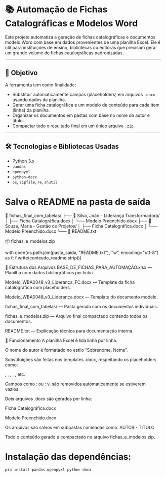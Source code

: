 # 📚 Automação de Fichas Catalográficas e Modelos Word

Este projeto automatiza a geração de fichas catalográficas e documentos modelo Word com base em dados provenientes de uma planilha Excel. Ele é útil para instituições de ensino, bibliotecas ou editoras que precisam gerar um grande volume de fichas catalográficas padronizadas.

---

## 🎯 Objetivo

A ferramenta tem como finalidade:

- Substituir automaticamente campos (placeholders) em arquivos `.docx` usando dados da planilha.
- Gerar uma ficha catalográfica e um modelo de conteúdo para cada item (linha) da planilha.
- Organizar os documentos em pastas com base no nome do autor e título.
- Compactar todo o resultado final em um único arquivo `.zip`.

---

## 🛠️ Tecnologias e Bibliotecas Usadas

- Python 3.x
- `pandas`
- `openpyxl`
- `python-docx`
- `os`, `zipfile`, `re`, `shutil`

# Salva o README na pasta de saída

📁 fichas_final_com_tabelas/
├── 📁 Silva, João - Liderança Transformadora/
│   ├── Ficha Catalográfica.docx
│   └── Modelo Preenchido.docx
├── 📁 Souza, Maria - Gestão de Projetos/
│   ├── Ficha Catalográfica.docx
│   └── Modelo Preenchido.docx
└── 📄 README.txt

📦 fichas_e_modelos.zip

with open(os.path.join(pasta_saida, "README.txt"), "w", encoding="utf-8") as f:
    f.write(conteudo_readme.strip())


📁 Estrutura dos Arquivos
BASE_DE_FICHAS_PARA_AUTOMAÇÃO.xlsx — Planilha com dados bibliográficos por linha.

Modelo_WBA0048_v3_Liderança_FC.docx — Template da ficha catalográfica com placeholders.

Modelo_WBA0048_v3_Liderança.docx — Template do documento modelo.

fichas_final_com_tabelas/ — Pasta gerada com os documentos individuais.

fichas_e_modelos.zip — Arquivo final compactado contendo todos os documentos.

README.txt — Explicação técnica para documentação interna.

🔄 Funcionamento
A planilha Excel é lida linha por linha.

O nome do autor é formatado no estilo “Sobrenome, Nome”.

Substituições são feitas nos templates .docx, respeitando os placeholders como:

<AUTOR>, <TITULO>, <SUBTITULO>, <COORDENADOR>, <ISBN>, etc.

Campos como :<SUBTITULO> ou : v. <VOLUME> são removidos automaticamente se estiverem vazios.

Dois arquivos .docx são gerados por linha:

Ficha Catalográfica.docx

Modelo Preenchido.docx

Os arquivos são salvos em subpastas nomeadas como: AUTOR - TITULO

Todo o conteúdo gerado é compactado no arquivo fichas_e_modelos.zip.


# Instalação das dependências:

```bash
pip install pandas openpyxl python-docx
